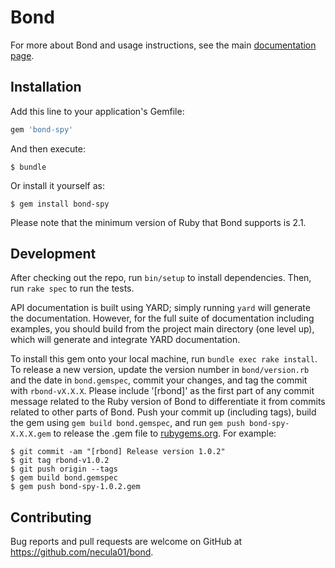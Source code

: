# Bond

For more about Bond and usage instructions, see the main [documentation page](http://necula01.github.io/bond/).

## Installation

Add this line to your application's Gemfile:

```ruby
gem 'bond-spy'
```

And then execute:

    $ bundle

Or install it yourself as:

    $ gem install bond-spy
    
Please note that the minimum version of Ruby that Bond supports is 2.1.

## Development

After checking out the repo, run `bin/setup` to install dependencies. Then, run `rake spec` 
to run the tests. 

API documentation is built using YARD; simply running `yard` will generate the documentation. 
However, for the full suite of documentation including examples, you should build from the 
project main directory (one level up), which will generate and integrate YARD documentation. 

To install this gem onto your local machine, run `bundle exec rake install`. To release a 
new version, update the version number in `bond/version.rb` and the date in `bond.gemspec`, 
commit your changes, and tag the commit with `rbond-vX.X.X`. Please include '\[rbond\]' as the
first part of any commit message related to the Ruby version of Bond to differentiate it from
commits related to other parts of Bond. Push your commit up (including tags), build the gem 
using `gem build bond.gemspec`, and run `gem push bond-spy-X.X.X.gem` to release the .gem 
file to [rubygems.org](https://rubygems.org). For example:

    $ git commit -am "[rbond] Release version 1.0.2"
    $ git tag rbond-v1.0.2
    $ git push origin --tags
    $ gem build bond.gemspec
    $ gem push bond-spy-1.0.2.gem

## Contributing

Bug reports and pull requests are welcome on GitHub at https://github.com/necula01/bond.

